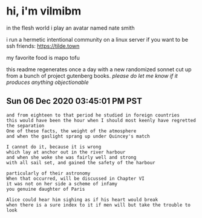 # hi, i'm vilmibm

in the flesh world i play an avatar named nate smith

i run a hermetic intentional community on a linux server if you want to be ssh friends: https://tilde.town

my favorite food is mapo tofu

this readme regenerates once a day with a new randomized sonnet cut up from a bunch of project gutenberg books.
_please do let me know if it produces anything objectionable_

## Sun 06 Dec 2020 03:45:01 PM PST

    and from eighteen to that period he studied in foreign countries
    this would have been the hour when I should most keenly have regretted the separation
    One of these facts, the weight of the atmosphere
    and when the gaslight sprang up under Quincey's match
    
    I cannot do it, because it is wrong
    which lay at anchor out in the river harbour
    and when she woke she was fairly well and strong
    with all sail set, and gained the safety of the harbour
    
    particularly of their astronomy
    When that occurred, will be discussed in Chapter VI
    it was not on her side a scheme of infamy
    you genuine daughter of Paris
    
    Alice could hear him sighing as if his heart would break
    when there is a sure index to it if men will but take the trouble to look
